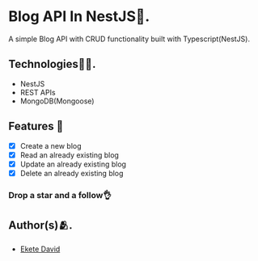 # Blog API In NestJS📰.

A simple Blog API with CRUD functionality built with Typescript(NestJS).

## Technologies👨‍💻.


- NestJS
- REST APIs
- MongoDB(Mongoose)


## Features 🦸

- [x]  Create a new blog
- [x]  Read an already existing blog
- [x]  Update an already existing blog
- [x]  Delete an already existing blog

### Drop a star and a follow👌


## Author(s)🫂.
- [Ekete David](https://twitter.com/David_Ekete)
